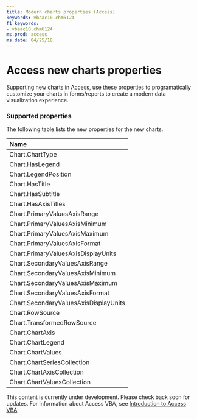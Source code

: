 ```yaml
---
title: Modern charts properties (Access)
keywords: vbaac10.chm6124
f1_keywords:
- vbaac10.chm6124
ms.prod: access
ms.date: 04/25/18
---
```


# Access new charts properties

Supporting new charts in Access, use these properties to programatically customize your charts in forms/reports to create a modern data visualization experience.

### Supported properties
The following table lists the new properties for the new charts.

|**Name**|
|:-----|
|Chart.ChartType|
|Chart.HasLegend|
|Chart.LegendPosition|
|Chart.HasTitle|
|Chart.HasSubtitle|
|Chart.HasAxisTitles|
|Chart.PrimaryValuesAxisRange|
|Chart.PrimaryValuesAxisMinimum|
|Chart.PrimaryValuesAxisMaximum|
|Chart.PrimaryValuesAxisFormat|
|Chart.PrimaryValuesAxisDisplayUnits|
|Chart.SecondaryValuesAxisRange|
|Chart.SecondaryValuesAxisMinimum|
|Chart.SecondaryValuesAxisMaximum|
|Chart.SecondaryValuesAxisFormat|
|Chart.SecondaryValuesAxisDisplayUnits|
|Chart.RowSource|
|Chart.TransformedRowSource|
|Chart.ChartAxis|
|Chart.ChartLegend|
|Chart.ChartValues|
|Chart.ChartSeriesCollection|
|Chart.ChartAxisCollection|
|Chart.ChartValuesCollection|


This content is currently under development. Please check back soon for updates. For information about Access VBA, see [Introduction to Access VBA](https://msdn.microsoft.com/en-us/vba/vba-access)




